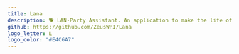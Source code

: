 ```yaml
---
title: Lana
description: 🐕 LAN-Party Assistant. An application to make the life of a LAN-partygoer easier!
github: https://github.com/ZeusWPI/Lana
logo_letter: L
logo_color: "#E4C6A7"
---
```

